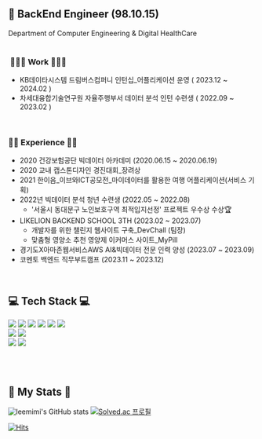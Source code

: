 
<div align="LEFT">

<!-- [header](https://capsule-render.vercel.app/api?type=wave&color=fadddd&height=260&section=header&text=Minizi's%20Github&fontColor=FFF&fontSize=90)
<div align="center"> -->
<br/>
 
##  💫  BackEnd Engineer (98.10.15)

 Department of Computer Engineering & Digital HealthCare </br></br>
 
 ###  👩🏻‍💻 Work 👩🏻‍💻
   - KB데이타시스템 드림버스컴퍼니 인턴십_어플리케이션 운영 ( 2023.12 ~ 2024.02 )
   - 차세대융합기술연구원 자율주행부서 데이터 분석 인턴 수련생 ( 2022.09 ~ 2023.02 )
</br>

 ### 👩‍💻 Experience 👩‍💻
   - 2020 건강보험공단 빅데이터 아카데미 (2020.06.15 ~ 2020.06.19)
   - 2020 교내 캡스톤디자인 경진대회_장려상
   - 2021 한이음_이브와ICT공모전_마이데이터를 활용한 여행 어플리케이션(서비스 기획)
   - 2022년 빅데이터 분석 청년 수련생 (2022.05 ~ 2022.08)</br>
     - '서울시 동대문구 노인보호구역 최적입지선정' 프로젝트 우수상 수상🏆
   - LIKELION BACKEND SCHOOL 3TH (2023.02 ~ 2023.07) </br>
     - 개발자를 위한 챌린지 웹사이트 구축_DevChall (팀장)
     - 맞춤형 영양소 추천 영양제 이커머스 사이트_MyPill
   - 경기도X아마존웹서비스AWS AI&빅데이터 전문 인력 양성 (2023.07 ~ 2023.09)
   - 코멘토 백엔드 직무부트캠프 (2023.11 ~ 2023.12)
</br>


## 💻 Tech Stack 💻

 <img src="https://img.shields.io/badge/Java-007396?style=flat-square&logo=Java&logoColor=white"/>
 <img src="https://img.shields.io/badge/Spring-00FF80?style=flat-square&logo=Spring&logoColor=white"/>
 <img src="https://img.shields.io/badge/mysql-4479A1?style=flat-square&logo=mysql&logoColor=white"/>
 <img src="https://img.shields.io/badge/Docker-4641D9?style=flat-square&logo=Docker&logoColor=white"/>
 <img src="https://img.shields.io/badge/Html-00CED1?style=flat-square&logo=HTML5&logoColor=white"/>
 <img src="https://img.shields.io/badge/Css-B0E0E6?style=flat-square&logo=CSS3&logoColor=white"/>
 </br>
 <img src="https://img.shields.io/badge/Python-3776AB?style=flat-square&logo=Python&logoColor=white"/> 
 <img src="https://img.shields.io/badge/pandas-3DB7CC?style=flat-square&logo=pandas&logoColor=white"/>
 </br>
 <img src="https://img.shields.io/badge/Git-F05032?style=flat-square&logo=Git&logoColor=white"/>
 <img src="https://img.shields.io/badge/Notion-FAFAD2?style=flat-square&logo=Notion&logoColor=white"/>
 
<br/><br/>

## 🌟 My Stats 🌟
<div align="LEFT">
 
![leemimi's GitHub stats](https://github-readme-stats.vercel.app/api?username=leemimi&hide_title=true&show_icons=true&include_all_commits=true&disable_animations=true&theme=vue)
[![Solved.ac 프로필](http://mazassumnida.wtf/api/generate_badge?boj=mijeong1015)](https://solved.ac/mijeong1015)

<!-- [![Solved.ac 프로필](http://mazassumnida.wtf/api/v2/generate_badge?boj=mijeong1015)](https://solved.ac/mijeong1015) -->

[![Hits](https://hits.seeyoufarm.com/api/count/incr/badge.svg?url=https%3A%2F%2Fleemimi.github.io&count_bg=%23F6C6F9&title_bg=%23FF9797&icon=&icon_color=%23FB63F9&title=visit&edge_flat=false)](https://hits.seeyoufarm.com) 
 </div> 
 </div>
<!-- <img src="https://img.shields.io/badge/C-A8B9CC?style=flat-square&logo=C&logoColor=white"/> -->
